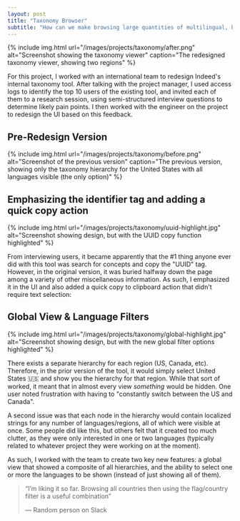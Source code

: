 ```yaml
---
layout: post
title: "Taxonomy Browser"
subtitle: "How can we make browsing large quantities of multilingual, hierarchical data easier?"
---
```


{% include img.html
  url="/images/projects/taxonomy/after.png"
  alt="Screenshot showing the taxonomy viewer"
  caption="The redesigned taxonomy viewer, showing two regions"
%}

For this project, I worked with an international team to redesign Indeed's internal taxonomy tool. After talking with the project manager, I used access logs to identify the top 10 users of the existing tool, and invited each of them to a research session, using semi-structured interview questions to determine likely pain points. I then worked with the engineer on the project to redesign the UI based on this feedback.
## Pre-Redesign Version

{% include img.html
  url="/images/projects/taxonomy/before.png"
  alt="Screenshot of the previous version"
  caption="The previous version, showing only the taxonomy hierarchy for the United States with all languages visible (the only option)"
%}

## Emphasizing the identifier tag and adding a quick copy action

{% include img.html
  url="/images/projects/taxonomy/uuid-highlight.jpg"
  alt="Screenshot showing design, but with the UUID copy function highlighted"
%}

From interviewing users, it became apparently that the #1 thing anyone ever did with this tool was search for concepts and copy the "UUID" tag. However, in the original version, it was buried halfway down the page among a variety of other miscellaneous information. As such, I emphasized it in the UI and also added a quick copy to clipboard action that didn't require text selection:

## Global View & Language Filters

{% include img.html
  url="/images/projects/taxonomy/global-highlight.jpg"
  alt="Screenshot showing design, but with the new global filter options highlighted"
%}

There exists a separate hierarchy for each region (US, Canada, etc). Therefore, in the prior version of the tool, it would simply select United States 🇺🇸 and show you the hierarchy for that region. While that sort of worked, it meant that in almost every view _something_ would be hidden. One user noted frustration with having to "constantly switch between the US and Canada".

A second issue was that each node in the hierarchy would contain localized strings for any number of languages/regions, all of which were visible at once. Some people did like this, but others felt that it created too much clutter, as they were only interested in one or two languages (typically related to whatever project they were working on at the moment). 

As such, I worked with the team to create two key new features: a global view that showed a composite of all hierarchies, and the ability to select one or more the languages to be shown (instead of just showing all of them).

> 
> &ldquo;I’m liking it so far. Browsing all countries then using the flag/country filter is a useful combination&rdquo;
> 
> &#x2015; Random person on Slack

<!-- ## Conclusions -->
